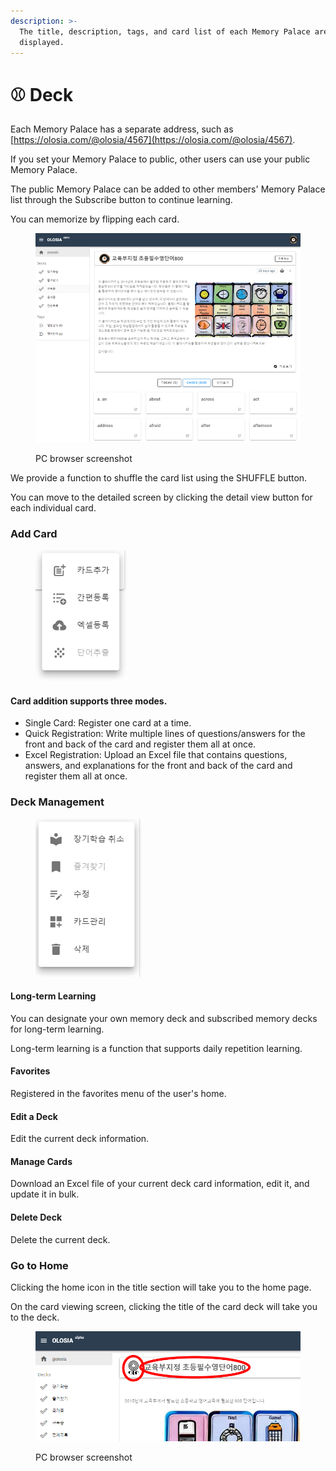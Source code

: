 ```yaml
---
description: >-
  The title, description, tags, and card list of each Memory Palace are
  displayed.
---
```


# ⚾ Deck

Each Memory Palace has a separate address, such as [https://olosia.com/@olosia/4567](https://olosia.com/@olosia/4567).

If you set your Memory Palace to public, other users can use your public Memory Palace.

The public Memory Palace can be added to other members' Memory Palace list through the Subscribe button to continue learning.

You can memorize by flipping each card.

<figure><img src="../.gitbook/assets/note-main.png" alt=""><figcaption><p>PC browser screenshot</p></figcaption></figure>

We provide a function to shuffle the card list using the SHUFFLE button.

You can move to the detailed screen by clicking the detail view button for each individual card.

### Add Card

<figure><img src="../.gitbook/assets/note-main-addcard (2).png" alt=""><figcaption></figcaption></figure>

#### Card addition supports three modes.

* Single Card: Register one card at a time.
* Quick Registration: Write multiple lines of questions/answers for the front and back of the card and register them all at once.
* Excel Registration: Upload an Excel file that contains questions, answers, and explanations for the front and back of the card and register them all at once.

### Deck Management

<figure><img src="../.gitbook/assets/note-manage.png" alt=""><figcaption></figcaption></figure>

#### Long-term Learning

You can designate your own memory deck and subscribed memory decks for long-term learning.

Long-term learning is a function that supports daily repetition learning.

#### Favorites

Registered in the favorites menu of the user's home.

#### Edit a Deck

Edit the current deck information.

#### Manage Cards

Download an Excel file of your current deck card information, edit it, and update it in bulk.

#### Delete Deck

Delete the current deck.



### Go to Home

Clicking the home icon in the title section will take you to the home page.

On the card viewing screen, clicking the title of the card deck will take you to the deck.

<figure><img src="../.gitbook/assets/note-main-title.png" alt=""><figcaption><p>PC browser screenshot</p></figcaption></figure>
